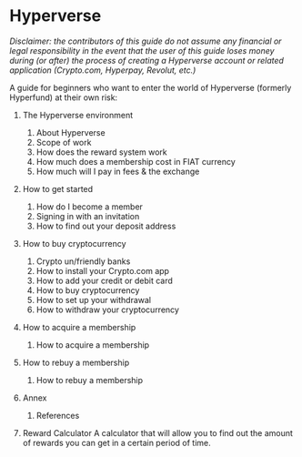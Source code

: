 # Hyperverse

*Disclaimer: the contributors of this guide do not assume any financial or legal responsibility in the event that the user of this guide loses money during (or after) the process of creating a Hyperverse account or related application (Crypto.com, Hyperpay, Revolut, etc.)*

A guide for beginners who want to enter the world of Hyperverse (formerly Hyperfund) at their own risk:

1. The Hyperverse environment
    1. About Hyperverse
    2. Scope of work
    3. How does the reward system work
    4. How much does a membership cost in FIAT currency
    5. How much will I pay in fees & the exchange

2. How to get started
    1. How do I become a member
    2. Signing in with an invitation
    3. How to find out your deposit address

3. How to buy cryptocurrency
    1. Crypto un/friendly banks
    2. How to install your Crypto.com app
    3. How to add your credit or debit card
    4. How to buy cryptocurrency
    5. How to set up your withdrawal
    6. How to withdraw your cryptocurrency

4. How to acquire a membership
    1. How to acquire a membership

5. How to rebuy a membership
    1. How to rebuy a membership

6. Annex
    1. References

7. Reward Calculator
A calculator that will allow you to find out the amount of rewards you can get in a certain period of time.
